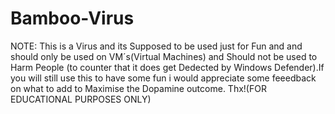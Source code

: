 # Bamboo-Virus
NOTE: This is a Virus and its Supposed to be used just for Fun and and should only be used on VM´s(Virtual Machines) and Should not be used to Harm People (to counter that it does get Dedected by Windows Defender).If you will still use this to have some fun i would appreciate some feeedback on what to add to Maximise the Dopamine outcome. Thx!(FOR EDUCATIONAL PURPOSES ONLY)
